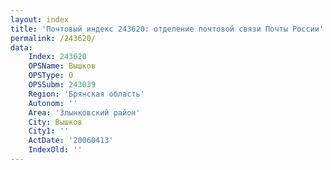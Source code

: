 ```yaml
---
layout: index
title: 'Почтовый индекс 243620: отделение почтовой связи Почты России'
permalink: /243620/
data:
    Index: 243620
    OPSName: Вышков
    OPSType: О
    OPSSubm: 243039
    Region: 'Брянская область'
    Autonom: ''
    Area: 'Злынковский район'
    City: Вышков
    City1: ''
    ActDate: '20060413'
    IndexOld: ''
---
```

